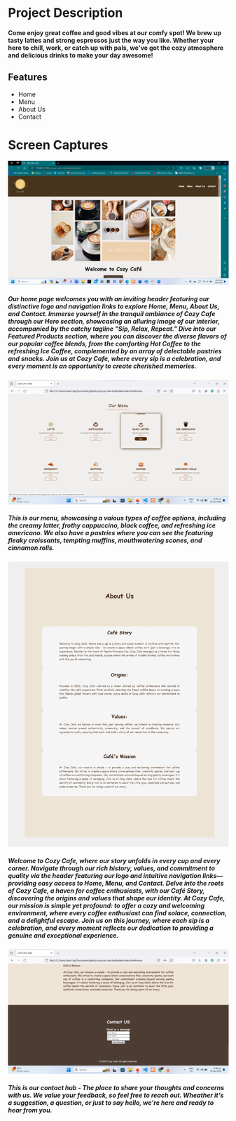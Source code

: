 # Project Description 

#### Come enjoy great coffee and good vibes at our comfy spot! We brew up tasty lattes and strong espressos just the way you like. Whether your here to chill, work, or catch up with pals, we've got the cozy atmosphere and delicious drinks to make your day awesome! 

## Features 

* Home
* Menu
* About Us
* Contact 

# Screen Captures 

![img](img/home.png)

##### Our home page welcomes you with an inviting header featuring our distinctive logo and navigation links to explore Home, Menu, About Us, and Contact. Immerse yourself in the tranquil ambiance of Cozy Cafe through our Hero section, showcasing an alluring image of our interior, accompanied by the catchy tagline "Sip, Relax, Repeat." Dive into our Featured Products section, where you can discover the diverse flavors of our popular coffee blends, from the comforting Hot Coffee to the refreshing Ice Coffee, complemented by an array of delectable pastries and snacks. Join us at Cozy Cafe, where every sip is a celebration, and every moment is an opportunity to create cherished memories.

![img](img/ss-menu.png)
##### This is our menu, showcasing a vaious types of coffee options, including the creamy latter, frothy cappuccino, black coffee, and refreshing ice americano. We also have a pastries where you can see the featuring fleaky croissants, tempting muffins, mouthwatering scones, and cinnamon rolls. 

![about](img/about.jpg)

##### Welcome to Cozy Cafe, where our story unfolds in every cup and every corner. Navigate through our rich history, values, and commitment to quality via the header featuring our logo and intuitive navigation links—providing easy access to Home, Menu, and Contact. Delve into the roots of Cozy Cafe, a haven for coffee enthusiasts, with our Café Story, discovering the origins and values that shape our identity. At Cozy Cafe, our mission is simple yet profound: to offer a cozy and welcoming environment, where every coffee enthusiast can find solace, connection, and a delightful escape. Join us on this journey, where each sip is a celebration, and every moment reflects our dedication to providing a genuine and exceptional experience.

![img](img/ss-contact.png)

##### This is our contact hub - The place to share your thoughts and concerns with us. We value your feedback, so feel free to reach out. Wheather it's a suggestion, a question, or just to say hello, we're here and ready to hear from you. 

